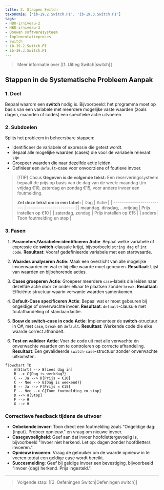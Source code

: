 ```yaml
---
title: 2. Stappen Switch
taxonomie: ['ib-19.2.Switch.PI', 'ib-19.3.Switch.PI']
tags:
- HBO-i/niveau-2
- HBO-i/niveau-3
- Bouwen softwaresysteem
- Implementatieproces
- Switch
- ib-19.2.Switch.PI
- ib-19.3.Switch.PI
---
```


> Meer informatie over [[1. Uitleg Switch|switch]]

## Stappen in de Systematische Probleem Aanpak
### 1. Doel
Bepaal waarom een **switch** nodig is. Bijvoorbeeld: het programma moet op basis van een variabele met meerdere mogelijke vaste waarden (zoals dagen, maanden of codes) een specifieke actie uitvoeren.

### 2. Subdoelen
Splits het probleem in beheersbare stappen:
- Identificeer de variabele of expressie die getest wordt.
- Bepaal alle mogelijke waarden (cases) die voor de variabele relevant zijn.
- Groepeer waarden die naar dezelfde actie leiden.
- Definieer een `default`-case voor onvoorziene of foutieve invoer.

> [!TIP] Casus
> **Gegeven is de volgende tekst:**
> Een reserveringssysteem bepaalt de prijs op basis van de dag van de week: maandag t/m vrijdag €10, zaterdag en zondag €15, voor andere invoer een foutmelding.
>
> **Zet deze tekst om in een tabel:**
> | Dag                        | Actie                    |
> | -------------------------- | ------------------------ |
> | maandag, dinsdag, …vrijdag | Prijs instellen op €10   |
> | zaterdag, zondag           | Prijs instellen op €15   |
> | anders                     | Toon foutmelding en stop |

### 3. Fasen
1. **Parameters/Variabelen identificeren**
   **Actie**: Bepaal welke variabele of expressie de **switch**-clausule krijgt, bijvoorbeeld `string dag` of `int code`.
   **Resultaat**: Vooraf gedefinieerde variabele met een startwaarde.

2. **Waardes analyseren**
   **Actie**: Maak een overzicht van alle mogelijke invoerwaarden en wat er bij elke waarde moet gebeuren.
   **Resultaat**: Lijst van waarden en bijbehorende acties.

3. **Cases groeperen**
   **Actie**: Groepeer meerdere `case`-labels die leiden naar dezelfde actie door ze onder elkaar te plaatsen zonder `break`.
   **Resultaat**: Efficiënte structuur waarin verwante waarden samenkomen.

4. **Default-Case specificeren**
   **Actie**: Bepaal wat er moet gebeuren bij ongeldige of onverwachte invoer.
   **Resultaat**: `default`-clausule met foutafhandeling of standaardactie.

5. **Bouw de switch-case in code**
   **Actie**: Implementeer de **switch**-structuur in C#, met `case`, `break` en `default`.
   **Resultaat**: Werkende code die elke waarde correct afhandelt.

6. **Test en valideer**
   **Actie**: Voer de code uit met alle verwachte én onverwachte waarden om te controleren op correcte afhandeling.
   **Resultaat**: Een gevalideerde `switch-case`-structuur zonder onverwachte uitkomsten.

```mermaid
flowchart TD
    A[Start] --> B[Lees dag in]
    B --> C{Dag is werkdag?}
    C -- Ja --> D[Prijs = €10]
    C -- Nee --> E{Dag is weekend?}
    E -- Ja --> F[Prijs = €15]
    E -- Nee --> G[Toon foutmelding en stop]
    D --> H[Stop]
    F --> H
    G --> H
```

### Correctieve feedback tijdens de uitvoer
- **Onbekende invoer**: Toon direct een foutmelding zoals "Ongeldige dag: {input}. Probeer opnieuw." en vraag om nieuwe invoer.
- **Casegevoeligheid**: Geef aan dat invoer hoofdlettergevoelig is, bijvoorbeeld "Invoer niet herkend. Let op: dagen zonder hoofdletters invoeren.".
- **Opnieuw invoeren**: Vraag de gebruiker om de waarde opnieuw in te voeren totdat een geldige case wordt bereikt.
- **Succesmelding**: Geef bij geldige invoer een bevestiging, bijvoorbeeld "Invoer {dag} herkend. Prijs ingesteld.".

---

> Volgende stap: [[3. Oefeningen Switch|Oefeningen switch]]

